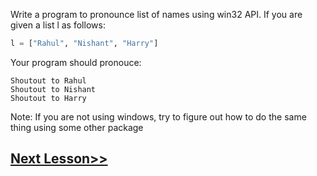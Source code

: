 Write a program to pronounce list of names using win32 API. 
If you are given a list l as follows:
```python
l = ["Rahul", "Nishant", "Harry"]
```
Your program should pronouce:
```
Shoutout to Rahul
Shoutout to Nishant
Shoutout to Harry
```
Note: If you are not using windows, try to figure out how to do the same thing using some other package
## [Next Lesson>>](https://github.com/Harshita1303/Python-CodewithHarry/blob/main/84-Day-84-Time-Module/.tutorial/Time%20Tutorial.md)
